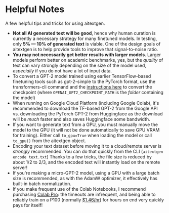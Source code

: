 # Helpful Notes

A few helpful tips and tricks for using aitextgen.

<!--prettier-ignore-->
- **Not all AI generated text will be good**, hence why human curation is currently a necessary strategy for many finetuned models. In testing, only **5% — 10% of generated text** is viable. One of the design goals of aitextgen is to help provide tools to improve that signal-to-noise ratio.
- **You may not necessarily get better results with larger models**. Larger models perform better on academic benchmarks, yes, but the _quality_ of text can vary strongly depending on the size of the model used, _especially_ if you do not have a lot of input data.
- To convert a GPT-2 model trained using earlier TensorFlow-based finetuning tools such as gpt-2-simple to the PyTorch format, use the transformers-cli command and the [instructions here](https://huggingface.co/transformers/converting_tensorflow_models.html) to convert the checkpoint (where `OPENAI_GPT2_CHECKPOINT_PATH` is the _folder_ containing the model)
- When running on Google Cloud Platform (including Google Colab), it's recommended to download the TF-based GPT-2 from the Google API vs. downloading the PyTorch GPT-2 from Huggingface as the download will be _much_ faster and also saves Huggingface some bandwidth.
- If you want to generate text from a GPU, you must manually move the model to the GPU (it will not be done automatically to save GPU VRAM for training). Either call `to_gpu=True` when loading the model or call `to_gpu()` from the aitextgen object.
- Encoding your text dataset before moving it to a cloud/remote server is _strongly_ recommended. You can do that quickly from the CLI (`aitextgen encode text.txt`) Thanks to a few tricks, the file size is reduced by about 1/2 to 2/3, and the encoded text will instantly load on the remote server!
- If you're making a micro-GPT-2 model, using a GPU with a large batch size is recommended, as with the AdamW optimizer, it effectively has built-in batch normalization.
- If you make frequent use of the Colab Notebooks, I recommend purchasing [Colab Pro](https://colab.research.google.com/signup): the timeouts are infrequent, and being able to reliably train on a P100 (normally [$1.46/hr](https://cloud.google.com/compute/gpus-pricing)) for hours on end very quickly pays for itself!
